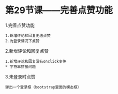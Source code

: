 # 第29节课——完善点赞功能

1.完善点赞功能

    1.新增评论和回复无法点赞
    2.为登录情况下点赞

2.新增评论和回复点赞
    
    1.新增评论和回复没有onclick事件
    * 字符串拼接问题

3.未登录时点赞
    
    弹出一个登录框（bootstrap里面的模态框）
